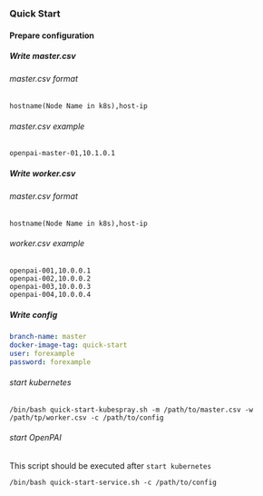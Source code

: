 ### Quick Start

#### Prepare configuration

##### Write master.csv

###### master.csv format
```
hostname(Node Name in k8s),host-ip
```
###### master.csv example
```
openpai-master-01,10.1.0.1
```
##### Write worker.csv
###### master.csv format
```
hostname(Node Name in k8s),host-ip
```
###### worker.csv example
```
openpai-001,10.0.0.1
openpai-002,10.0.0.2
openpai-003,10.0.0.3
openpai-004,10.0.0.4
```
##### Write config

```yaml
branch-name: master
docker-image-tag: quick-start
user: forexample
password: forexample
```

###### start kubernetes

```shell script
/bin/bash quick-start-kubespray.sh -m /path/to/master.csv -w /path/tp/worker.csv -c /path/to/config
```

######  start OpenPAI

This script should be executed after ```start kubernetes```

```shell script
/bin/bash quick-start-service.sh -c /path/to/config
```